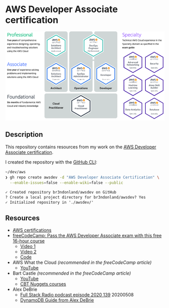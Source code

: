 # AWS Developer Associate certification

<img src="./notes/img/aws-certifications.png" alt="AWS certifications" width="600px">

## Description

This repository contains resources from my work on the [AWS Developer Associate certification](https://aws.amazon.com/certification/certified-developer-associate/).

I created the repository with the [GitHub CLI](https://cli.github.com/):

```sh
~/dev/aws
❯ gh repo create awsdev -d "AWS Developer Associate Certification" \
  --enable-issues=false --enable-wiki=false --public
```

```
✓ Created repository br3ndonland/awsdev on GitHub
? Create a local project directory for br3ndonland/awsdev? Yes
✓ Initialized repository in './awsdev/'
```

## Resources

- [AWS certifications](https://aws.amazon.com/certification/)
- [freeCodeCamp: Pass the AWS Developer Associate exam with this free 16-hour course](https://www.freecodecamp.org/news/pass-the-aws-developer-associate-exam-with-this-free-16-hour-course/)
  - [Video 1](https://youtu.be/RrKRN9zRBWs)
  - [Video 2](https://youtu.be/eCopK1RoyFM)
  - [Code](https://github.com/examproco/thefreeawsdeveloperassociate)
- AWS What the Cloud _(recommended in the freeCodeCamp article)_
  - [YouTube](https://www.youtube.com/whatthecloud)
- Bart Castle _(recommended in the freeCodeCamp article)_
  - [YouTube](https://www.youtube.com/bartcastle)
  - [CBT Nuggets courses](https://www.cbtnuggets.com/trainers/bart-castle)
- Alex DeBrie
  - [Full Stack Radio podcast episode 2020 139](https://www.fullstackradio.com/episodes/139) 20200508
  - [DynamoDB Guide from Alex DeBrie](https://www.dynamodbguide.com)
